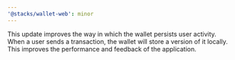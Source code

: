 ```yaml
---
'@stacks/wallet-web': minor
---
```


This update improves the way in which the wallet persists user activity. When a user sends a transaction, the wallet will store a version of it locally. This improves the performance and feedback of the application.
